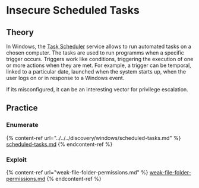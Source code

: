 # Insecure Scheduled Tasks

## Theory

In Windows, the [Task Scheduler](https://learn.microsoft.com/en-us/windows/win32/taskschd/about-the-task-scheduler) service allows to run automated tasks on a chosen computer. The tasks are used to run programms when a specific trigger occurs. Triggers work like conditions, triggering the execution of one or more actions when they are met. For example, a trigger can be temporal, linked to a particular date, launched when the system starts up, when the user logs on or in response to a Windows event.

If its misconfigured, it can be an interesting vector for privilege escalation.

## Practice

### Enumerate

{% content-ref url="../../../discovery/windows/scheduled-tasks.md" %}
[scheduled-tasks.md](../../../discovery/windows/scheduled-tasks.md)
{% endcontent-ref %}

### Exploit

{% content-ref url="weak-file-folder-permissions.md" %}
[weak-file-folder-permissions.md](weak-file-folder-permissions.md)
{% endcontent-ref %}
